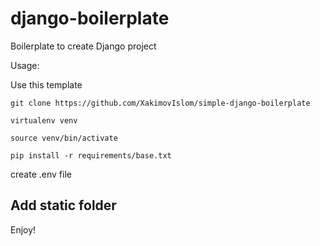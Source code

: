 # django-boilerplate
Boilerplate to create Django project

Usage:

Use this template

```git clone https://github.com/XakimovIslom/simple-django-boilerplate```

```virtualenv venv```

```source venv/bin/activate```

```pip install -r requirements/base.txt``` 

create .env file

## Add static folder

Enjoy! 
